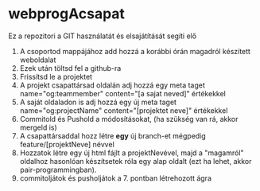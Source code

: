 # webprogAcsapat
Ez a repozitori a GIT használatát és elsajátítását segíti elő

1. A csoportod mappájához add hozzá a korábbi órán magadról készített weboldalat
2. Ezek után töltsd fel a github-ra
3. Frissítsd le a projektet
4. A projekt csapattársad oldalán adj hozzá egy meta taget name="og:teammember" content="[a sajat neved]" értékekkel
5. A saját oldaladon is adj hozzá egy új meta taget name="og:projectName" content="[projektet neve]" értékekkel
6. Commitold és Pushold a módosításokat, (ha szükség van rá, akkor mergeld is)
7. A csapattársaddal hozz létre <b>egy</b> új branch-et mégpedig feature/[projektNeve] névvel
8. Hozzatok létre egy új html fájlt a projektNevével, majd a "magamról" oldalhoz hasonlóan készítsetek róla egy alap oldalt (ezt ha lehet, akkor pair-programmingban).
9. commitoljátok és pusholjátok a 7. pontban létrehozott ágra
